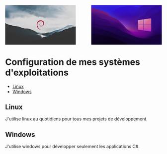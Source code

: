 <div style="display: flex; align-items: center; justify-content: space-between; max-width: 600px; margin: 0 auto;">
  <img src="./assets/deb-wallpaper.jpg" alt="Image 1" style="max-width: 45%;">
  <img src="./assets/win-wallpaper.jpg" alt="Image 2" style="max-width: 45%;">
</div>

# Configuration de mes systèmes d'exploitations

- [Linux](#Linux)
- [Windows](#Windows)

## Linux
J'utilise linux au quotidiens pour tous mes projets de développement.

## Windows
J'utilise windows pour développer seulement les applications C#.